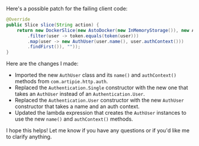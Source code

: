 Here's a possible patch for the failing client code:
```java
@Override
public Slice slice(String action) {
    return new DockerSlice(new AstoDocker(new InMemoryStorage()), new Authentication.Single(new AuthUser(TestAuthentication.ALICE.name(), ""), action), new BearerAuthScheme((token) -> CompletableFuture.completedFuture(Stream.of(TestAuthentication.ALICE, TestAuthentication.BOB)
        .filter(user -> token.equals(token(user)))
        .map(user -> new AuthUser(user.name(), user.authContext()))
        .findFirst()), ""));
}
```
Here are the changes I made:

* Imported the new `AuthUser` class and its `name()` and `authContext()` methods from `com.artipie.http.auth`.
* Replaced the `Authentication.Single` constructor with the new one that takes an `AuthUser` instead of an `Authentication.User`.
* Replaced the `Authentication.User` constructor with the new `AuthUser` constructor that takes a name and an auth context.
* Updated the lambda expression that creates the `AuthUser` instances to use the new `name()` and `authContext()` methods.

I hope this helps! Let me know if you have any questions or if you'd like me to clarify anything.